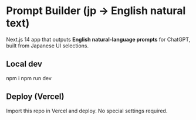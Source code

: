 # Prompt Builder (jp → English natural text)
Next.js 14 app that outputs **English natural-language prompts** for ChatGPT, built from Japanese UI selections.

## Local dev
npm i
npm run dev

## Deploy (Vercel)
Import this repo in Vercel and deploy. No special settings required.
